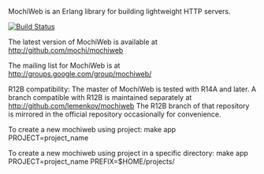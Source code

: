 MochiWeb is an Erlang library for building lightweight HTTP servers.

[![Build Status](https://secure.travis-ci.org/basho/mochiweb.png?branch=master)](http://travis-ci.org/basho/mochiweb)

The latest version of MochiWeb is available at http://github.com/mochi/mochiweb

The mailing list for MochiWeb is at http://groups.google.com/group/mochiweb/

R12B compatibility:
The master of MochiWeb is tested with R14A and later. A branch compatible
with R12B is maintained separately at http://github.com/lemenkov/mochiweb
The R12B branch of that repository is mirrored in the official repository
occasionally for convenience.

To create a new mochiweb using project:
   make app PROJECT=project_name

To create a new mochiweb using project in a specific directory:
   make app PROJECT=project_name PREFIX=$HOME/projects/
